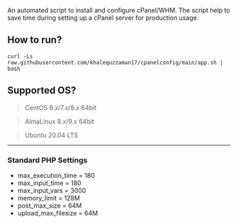 An automated script to install and configure cPanel/WHM. The script help to save time during setting up a cPanel server for production usage.

## How to run?

```
curl -Ls raw.githubusercontent.com/khalequzzaman17/cpanelconfig/main/app.sh | bash
```

## Supported OS?
> CentOS 6.x/7.x/8.x 64bit

> AlmaLinux 8.x/9.x 64bit

> Ubuntu 20.04 LTS

---

### Standard PHP Settings
* max_execution_time = 180
* max_input_time = 180
* max_input_vars = 3000
* memory_limit = 128M
* post_max_size = 64M
* upload_max_filesize = 64M
